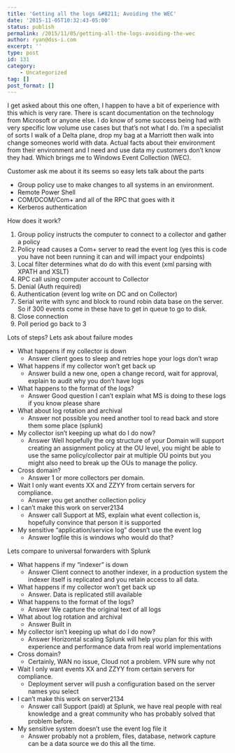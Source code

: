 ```yaml
---
title: 'Getting all the logs &#8211; Avoiding the WEC'
date: '2015-11-05T10:32:43-05:00'
status: publish
permalink: /2015/11/05/getting-all-the-logs-avoiding-the-wec
author: ryan@dss-i.com
excerpt: ''
type: post
id: 131
category:
    - Uncategorized
tag: []
post_format: []
---
```

I get asked about this one often, I happen to have a bit of experience with this which is very rare. There is scant documentation on the technology from Microsoft or anyone else. I do know of some success being had with very specific low volume use cases but that’s not what I do. I’m a specialist of sorts I walk of a Delta plane, drop my bag at a Marriott then walk into change someones world with data. Actual facts about their environment from their environment and I need and use data my customers don’t know they had. Which brings me to Windows Event Collection (WEC).

Customer ask me about it its seems so easy lets talk about the parts

- Group policy use to make changes to all systems in an environment.
- Remote Power Shell
- COM/DCOM/Com+ and all of the RPC that goes with it
- Kerberos authentication

How does it work?

1. Group policy instructs the computer to connect to a collector and gather a policy
2. Policy read causes a Com+ server to read the event log (yes this is code you have not been running it can and will impact your endpoints)
3. Local filter determines what do do with this event (xml parsing with XPATH and XSLT)
4. RPC call using computer account to Collector
5. Denial (Auth required)
6. Authentication (event log write on DC and on Collector)
7. Serial write with sync and block to round robin data base on the server. So if 300 events come in these have to get in queue to go to disk.
8. Close connection
9. Poll period go back to 3

Lots of steps? Lets ask about failure modes

- What happens if my collector is down 
  - Answer client goes to sleep and retries hope your logs don’t wrap
- What happens if my collector won’t get back up 
  - Answer build a new one, open a change record, wait for approval, explain to audit why you don’t have logs
- What happens to the format of the logs? 
  - Answer Good question I can’t explain what MS is doing to these logs if you know please share
- What about log rotation and archival 
  - Answer not possible you need another tool to read back and store them some place (splunk)
- My collector isn’t keeping up what do I do now? 
  - Answer Well hopefully the org structure of your Domain will support creating an assignment policy at the OU level, you might be able to use the same policy/collector pair at multiple OU points but you might also need to break up the OUs to manage the policy.
- Cross domain? 
  - Answer 1 or more collectors per domain.
- Wait I only want events XX and ZZYY from certain servers for compliance. 
  - Answer you get another collection policy
- I can’t make this work on server2134 
  - Answer call Support at MS, explain what event collection is, hopefully convince that person it is supported
- My sensitive “application/service log” doesn’t use the event log 
  - Answer logfile this is windows who would do that?

Lets compare to universal forwarders with Splunk

- What happens if my “indexer” is down 
  - Answer Client connect to another indexer, in a production system the indexer itself is replicated and you retain access to all data.
- What happens if my collector won’t get back up 
  - Answer. Data is replicated still available
- What happens to the format of the logs? 
  - Answer We capture the original text of all logs
- What about log rotation and archival 
  - Answer Built in
- My collector isn’t keeping up what do I do now? 
  - Answer Horizontal scaling Splunk will help you plan for this with experience and performance data from real world implementations
- Cross domain? 
  - Certainly, WAN no issue, Cloud not a problem. VPN sure why not
- Wait I only want events XX and ZZYY from certain servers for compliance. 
  - Deployment server will push a configuration based on the server names you select
- I can’t make this work on server2134 
  - Answer call Support (paid) at Splunk, we have real people with real knowledge and a great community who has probably solved that problem before.
- My sensitive system doesn’t use the event log file it 
  - Answer probably not a problem, files, database, network capture can be a data source we do this all the time.